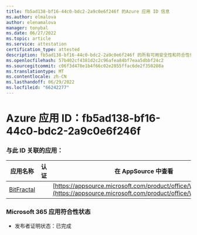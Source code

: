 ```yaml
---
title: fb5ad138-bf16-44c0-bdc2-2a9c0e6f246f 的Azure 应用 ID 信息
ms.author: elmalova
author: elenamalova
manager: tonybal
ms.date: 06/27/2022
ms.topic: article
ms.service: attestation
certification_type: attested
description: fb5ad138-bf16-44c0-bdc2-2a9c0e6f246f 的所有可用安全性和符合性信息。
ms.openlocfilehash: 57b402cf4381d2c2c96afea84bf7eaa5dbbf24c2
ms.sourcegitcommit: c06f3d478e1b4f66c02e2855ffac6de2f350208a
ms.translationtype: MT
ms.contentlocale: zh-CN
ms.lasthandoff: 06/29/2022
ms.locfileid: "66242277"
---
```

# <a name="azure-app-id-fb5ad138-bf16-44c0-bdc2-2a9c0e6f246f"></a>Azure 应用 ID：fb5ad138-bf16-44c0-bdc2-2a9c0e6f246f


### <a name="apps-associated-with-this-id"></a>与此 ID 关联的应用：
| **应用名称** | **认证** | **在 AppSource 中查看** |
|--------------|---------------|-----------------------|
| [BitFractal](../forward/WA200004172.md) |  | [https://appsource.microsoft.com/product/office/WA200004172](https://appsource.microsoft.com/product/office/WA200004172) |

### <a name="microsoft-365-app-compliance-status"></a>Microsoft 365 应用符合性状态
- 发布者证明状态：已完成
